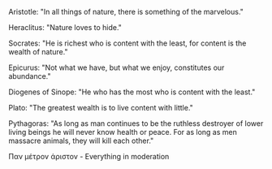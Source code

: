 Aristotle: "In all things of nature, there is something of the marvelous."

Heraclitus: "Nature loves to hide."

Socrates: "He is richest who is content with the least, for content is the wealth of nature."

Epicurus: "Not what we have, but what we enjoy, constitutes our abundance."

Diogenes of Sinope: "He who has the most who is content with the least."

Plato: "The greatest wealth is to live content with little."

Pythagoras: "As long as man continues to be the ruthless destroyer of lower living beings he will never know health or peace. For as long as men massacre animals, they will kill each other."

Παν μέτρον άριστον - Everything in moderation
